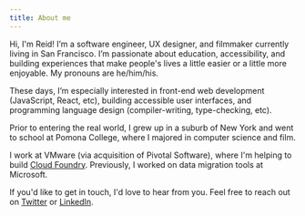 ```yaml
---
title: About me
---
```


Hi, I'm Reid! I’m a software engineer, UX designer, and filmmaker currently living in San Francisco. I’m passionate about education, accessibility, and building experiences that make people's lives a little easier or a little more enjoyable. My pronouns are he/him/his.

These days, I’m especially interested in front-end web development (JavaScript, React, etc), building accessible user interfaces, and programming language design (compiler-writing, type-checking, etc).

Prior to entering the real world, I grew up in a suburb of New York and went to school at Pomona College, where I majored in computer science and film.

I work at VMware (via acquisition of Pivotal Software), where I'm helping to build [Cloud Foundry](https://www.cloudfoundry.org/). Previously, I worked on data migration tools at Microsoft.

If you'd like to get in touch, I'd love to hear from you. Feel free to reach out on [Twitter](https://twitter.com/reidmit) or [LinkedIn](https://linkedin.com/in/reidmitchell).
